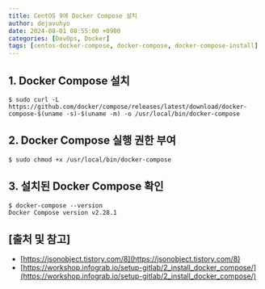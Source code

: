 ```yaml
---
title: CentOS 9에 Docker Compose 설치
author: dejavuhyo
date: 2024-08-01 08:55:00 +0900
categories: [DevOps, Docker]
tags: [centos-docker-compose, docker-compose, docker-compose-install]
---
```


## 1. Docker Compose 설치

```shell
$ sudo curl -L https://github.com/docker/compose/releases/latest/download/docker-compose-$(uname -s)-$(uname -m) -o /usr/local/bin/docker-compose
```

## 2. Docker Compose 실행 권한 부여

```shell
$ sudo chmod +x /usr/local/bin/docker-compose
```

## 3. 설치된 Docker Compose 확인

```shell
$ docker-compose --version
Docker Compose version v2.28.1
```

## [출처 및 참고]
* [https://jsonobject.tistory.com/8](https://jsonobject.tistory.com/8)
* [https://workshop.infograb.io/setup-gitlab/2_install_docker_compose/](https://workshop.infograb.io/setup-gitlab/2_install_docker_compose/)
